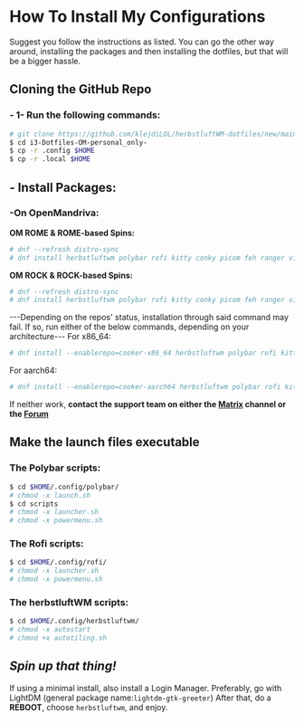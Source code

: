 # How To Install My Configurations

Suggest you follow the instructions as listed. You can go the other way around, installing the packages and then installing the dotfiles, but that will be a bigger hassle.
## Cloning the GitHub Repo
### - 1- Run the following commands:
```bash
# git clone https://github.com/klejdiLOL/herbstluftWM-dotfiles/new/main
$ cd i3-Dotfiles-OM-personal_only-
$ cp -r .config $HOME
$ cp -r .local $HOME
```
## - Install Packages:
### -On OpenMandriva:
  **OM ROME & ROME-based Spins:**
  ```bash
  # dnf --refresh distro-sync
  # dnf install herbstluftwm polybar rofi kitty conky picom feh ranger vim micro nano lxappearance kvantum dnfdrake chromium fonts-ttf-nerd-jetbrains-mono om-extra-wallpapers-twm
  ```
  **OM ROCK & ROCK-based Spins:**
  ```bash
  # dnf --refresh distro-sync
  # dnf install herbstluftwm polybar rofi kitty conky picom feh ranger vim micro nano lxappearance kvantum dnfdrake chromium fonts-ttf-nerd-jetbrains-mono om-extra-wallpapers-twm
  ```
  ---Depending on the repos' status, installation through said command may fail. If so, run either of the below commands, depending on your architecture---
  For x86_64:
  ```bash
  # dnf install --enablerepo=cooker-x86_64 herbstluftwm polybar rofi kitty conky picom feh ranger vim micro nano lxappearance kvantum dnfdrake chromium fonts-ttf-nerd-jetbrains-mono om-extra-wallpapers-twm
  ```
  For aarch64:
  ```bash
  # dnf install --enablerepo=cooker-aarch64 herbstluftwm polybar rofi kitty conky picom feh ranger vim micro nano lxappearance kvantum dnfdrake chromium fonts-ttf-nerd-jetbrains-mono om-extra-wallpapers-twm
  ```
  If neither work, **contact the support team on either the [Matrix](https://app.element.io/#/room/#openmandriva-space:matrix.org) channel or the [Forum](https://forum.openmandriva.org/)**
## Make the launch files executable
### The Polybar scripts:
```bash
$ cd $HOME/.config/polybar/
# chmod -x launch.sh
$ cd scripts
# chmod -x launcher.sh
# chmod -x powermenu.sh
```
### The Rofi scripts:
```bash
$ cd $HOME/.config/rofi/
# chmod -x launcher.sh
# chmod -x powermenu.sh
```
### The herbstluftWM scripts:
```bash
$ cd $HOME/.config/herbstluftwm/
# chmod -x autostart
# chmod +x autotiling.sh
```
  ## ***Spin up that thing!***
  If using a minimal install, also install a Login Manager. Preferably, go with LightDM (general package name:``lightdm-gtk-greeter``)
  After that, do a **REBOOT**, choose ``herbstluftwm``, and enjoy.

